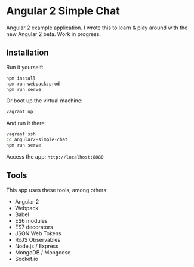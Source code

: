 # Angular 2 Simple Chat

Angular 2 example application. I wrote this to learn & play around with the new Angular 2 beta. Work in progress.

## Installation

Run it yourself:

```sh
npm install
npm run webpack:prod
npm run serve
```

Or boot up the virtual machine:

```sh
vagrant up
```

And run it there:

```sh
vagrant ssh
cd angular2-simple-chat
npm run serve
```

Access the app: `http://localhost:8080`

## Tools

This app uses these tools, among others:

* Angular 2
* Webpack
* Babel
* ES6 modules
* ES7 decorators
* JSON Web Tokens
* RxJS Observables
* Node.js / Express
* MongoDB / Mongoose
* Socket.io